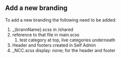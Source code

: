 
## Add a new branding
To add a new branding the following need to be added:

1. _{brannName}.scss in /shared
2. reference to that file in main.scss
    1. test category at top, live categories underneath
3. Header and footers created in Self Admin
4. _NCC.scss display: none; for the header and footer
